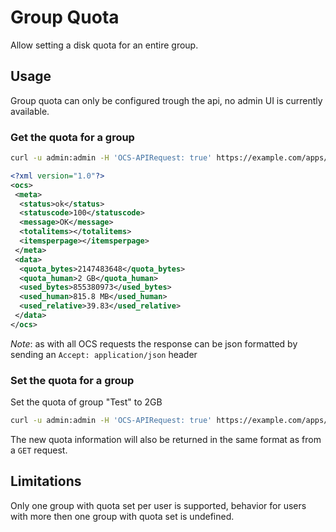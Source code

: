 # Group Quota

Allow setting a disk quota for an entire group.

## Usage

Group quota can only be configured trough the api, no admin UI is currently available.

### Get the quota for a group

```bash
curl -u admin:admin -H 'OCS-APIRequest: true' https://example.com/apps/groupquota/quota/Test'
```

```xml
<?xml version="1.0"?>
<ocs>
 <meta>
  <status>ok</status>
  <statuscode>100</statuscode>
  <message>OK</message>
  <totalitems></totalitems>
  <itemsperpage></itemsperpage>
 </meta>
 <data>
  <quota_bytes>2147483648</quota_bytes>
  <quota_human>2 GB</quota_human>
  <used_bytes>855380973</used_bytes>
  <used_human>815.8 MB</used_human>
  <used_relative>39.83</used_relative>
 </data>
</ocs>
```

*Note*: as with all OCS requests the response can be json formatted by sending an `Accept: application/json` header

### Set the quota for a group

Set the quota of group "Test" to 2GB

```bash
curl -u admin:admin -H 'OCS-APIRequest: true' https://example.com/apps/groupquota/quota/Test -X POST -d 'quota=2GB'
```

The new quota information will also be returned in the same format as from a `GET` request.

## Limitations

Only one group with quota set per user is supported, behavior for users with more then one group with quota set is undefined.
